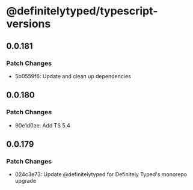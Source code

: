 # @definitelytyped/typescript-versions

## 0.0.181

### Patch Changes

- 5b0559f6: Update and clean up dependencies

## 0.0.180

### Patch Changes

- 90e1d0ae: Add TS 5.4

## 0.0.179

### Patch Changes

- 024c3e73: Update @definitelytyped for Definitely Typed's monorepo upgrade
